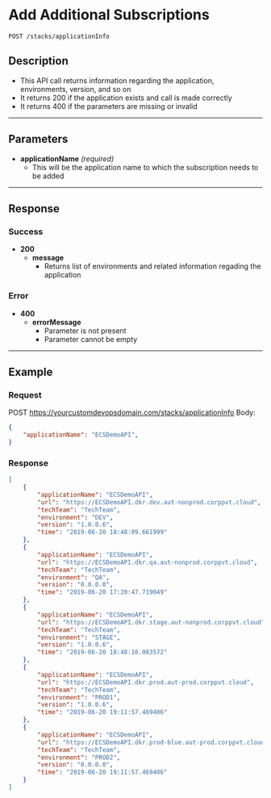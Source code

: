 # **Add Additional Subscriptions**
    POST /stacks/applicationInfo

## **Description**
- This API call returns information regarding the application, environments, version, and so on
- It returns 200 if the application exists and call is made correctly
- It returns 400 if the parameters are missing or invalid

***
## **Parameters**
- **applicationName** _(required)_
   - This will be the application name to which the subscription needs to be added
***

## **Response**
### Success
- **200**
   - **message**
      - Returns list of environments and related information regading the application
### Error
- **400**
  - **errorMessage**
    - Parameter is not present
    - Parameter cannot be empty	

***
## **Example**
### Request
POST https://yourcustomdevopsdomain.com/stacks/applicationInfo
Body:
``` json
{
	"applicationName": "ECSDemoAPI",
}
```
### Response
``` json
[
    {
        "applicationName": "ECSDemoAPI",
        "url": "https://ECSDemoAPI.dkr.dev.aut-nonprod.corppvt.cloud",
        "techTeam": "TechTeam",
        "environment": "DEV",
        "version": "1.0.0.6",
        "time": "2019-06-20 18:48:09.661999"
    },
    {
        "applicationName": "ECSDemoAPI",
        "url": "https://ECSDemoAPI.dkr.qa.aut-nonprod.corppvt.cloud",
        "techTeam": "TechTeam",
        "environment": "QA",
        "version": "0.0.0.0",
        "time": "2019-06-20 17:20:47.719049"
    },
    {
        "applicationName": "ECSDemoAPI",
        "url": "https://ECSDemoAPI.dkr.stage.aut-nonprod.corppvt.cloud",
        "techTeam": "TechTeam",
        "environment": "STAGE",
        "version": "1.0.0.6",
        "time": "2019-06-20 18:48:10.083572"
    },
    {
        "applicationName": "ECSDemoAPI",
        "url": "https://ECSDemoAPI.dkr.prod.aut-prod.corppvt.cloud",
        "techTeam": "TechTeam",
        "environment": "PROD1",
        "version": "1.0.0.6",
        "time": "2019-06-20 19:11:57.469406"
    },
    {
        "applicationName": "ECSDemoAPI",
        "url": "https://ECSDemoAPI.dkr.prod-blue.aut-prod.corppvt.cloud",
        "techTeam": "TechTeam",
        "environment": "PROD2",
        "version": "0.0.0.0",
        "time": "2019-06-20 19:11:57.469406"
    }
]
```
